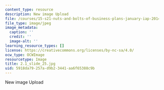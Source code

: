 ```yaml
---
content_type: resource
description: New image Upload
file: /courses/15-s21-nuts-and-bolts-of-business-plans-january-iap-2014/5918da79257ad9b23441aa6f65388c9b_2.1_slide_25.jpg
file_type: image/jpeg
image_metadata:
  caption: ''
  credit: ''
  image-alt: ''
learning_resource_types: []
license: https://creativecommons.org/licenses/by-nc-sa/4.0/
ocw_type: OCWImage
resourcetype: Image
title: 2.1_slide_25.jpg
uid: 5918da79-257a-d9b2-3441-aa6f65388c9b
---
```

New image Upload